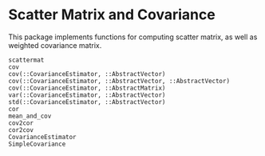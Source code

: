 # Scatter Matrix and Covariance

This package implements functions for computing scatter matrix, as well as weighted covariance matrix.

```@docs
scattermat
cov
cov(::CovarianceEstimator, ::AbstractVector)
cov(::CovarianceEstimator, ::AbstractVector, ::AbstractVector)
cov(::CovarianceEstimator, ::AbstractMatrix)
var(::CovarianceEstimator, ::AbstractVector)
std(::CovarianceEstimator, ::AbstractVector)
cor
mean_and_cov
cov2cor
cor2cov
CovarianceEstimator
SimpleCovariance
```
